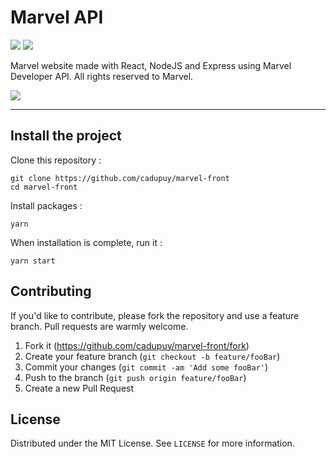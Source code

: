# Marvel API

![](https://img.shields.io/github/last-commit/cadupuy/marvel-front.svg?style=for-the-badge)
![](https://img.shields.io/github/license/cadupuy/marvel-front.svg?style=for-the-badge)

Marvel website made with React, NodeJS and Express using Marvel Developer API. All rights reserved to Marvel.

[![](https://image.noelshack.com/fichiers/2020/47/4/1605826553-marvel.png)]()

---


## Install the project

Clone this repository :

```
git clone https://github.com/cadupuy/marvel-front
cd marvel-front
```

Install packages :

```
yarn
```

When installation is complete, run it :

```
yarn start
```

## Contributing

If you'd like to contribute, please fork the repository and use a feature branch. Pull requests are warmly welcome.

1. Fork it (<https://github.com/cadupuy/marvel-front/fork>)
2. Create your feature branch (`git checkout -b feature/fooBar`)
3. Commit your changes (`git commit -am 'Add some fooBar'`)
4. Push to the branch (`git push origin feature/fooBar`)
5. Create a new Pull Request

## License

Distributed under the MIT License. See `LICENSE` for more information.
